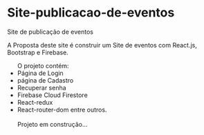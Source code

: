 # Site-publicacao-de-eventos
Site de publicação de eventos 


A Proposta deste site é construir um Site de eventos com React.js, Bootstrap e Firebase.<br>
<ul>O projeto contém:
  <li>Página de Login</li>
  <li>página de Cadastro </li>
  <li>Recuperar senha</li>
  <li>Firebase Cloud Firestore</li> 
  <li>React-redux</li>
  <li>React-router-dom entre outros.</li>
<br>
Projeto em construção...

  </ul>
